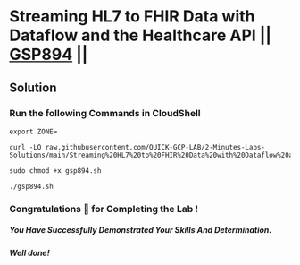 # Streaming HL7 to FHIR Data with Dataflow and the Healthcare API || [GSP894](https://www.cloudskillsboost.google/focuses/18252?parent=catalog) ||

## Solution

### Run the following Commands in CloudShell
```
export ZONE=
``` 
```
curl -LO raw.githubusercontent.com/QUICK-GCP-LAB/2-Minutes-Labs-Solutions/main/Streaming%20HL7%20to%20FHIR%20Data%20with%20Dataflow%20and%20the%20Healthcare%20API/gsp894.sh

sudo chmod +x gsp894.sh

./gsp894.sh
```

### Congratulations 🎉 for Completing the Lab !

##### *You Have Successfully Demonstrated Your Skills And Determination.*

#### *Well done!*
